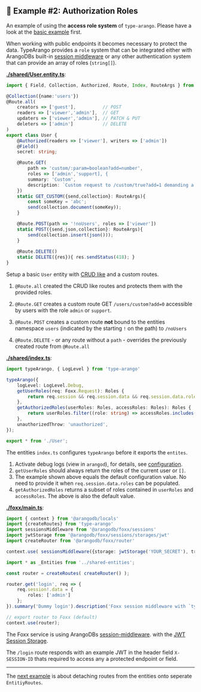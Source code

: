 ## 🥑 Example #2: Authorization Roles

An example of using the **access role system** of `type-arango`. Please have a look at the [basic example](../1-basic) first.

When working with public endpoints it becomes necessary to protect the data.
TypeArango provides a `role` system that can be integrated either with ArangoDBs
built-in [session middleware](https://docs.arangodb.com/devel/Manual/Foxx/Reference/Sessions/) 
or any other authentication system that can provide an array of roles (`string[]`).

**[./shared/User.entity.ts]()**:
```ts
import { Field, Collection, Authorized, Route, Index, RouteArgs } from '../../../src'; // type-arango

@Collection({name:'users'})
@Route.all(
	creators => ['guest'],			// POST
	readers => ['viewer','admin'],	// GET
	updaters => ['viewer','admin'],	// PATCH & PUT
	deleters => ['admin']			// DELETE
)
export class User {
	@Authorized(readers => ['viewer'], writers => ['admin'])
	@Field()
	secret: string;

	@Route.GET(
		path => 'custom/:param=boolean?add=number',
		roles => ['admin','support], {
		summary: 'Custom',
		description: `Custom request to /custom/true?add=1 demanding a body of {data:string}`
	})
	static GET_CUSTOM({send,collection}: RouteArgs){
		const someKey = 'abc';
		send(collection.document(someKey));
	}

	@Route.POST(path => '!noUsers', roles => ['viewer'])
	static POST({send,json,collection}: RouteArgs){
		send(collection.insert(json()));
	}
	
	@Route.DELETE()
	static DELETE({res}){ res.sendStatus(418); }
}
```

Setup a basic `User` entity with [CRUD like](../../README.md#CRUD-like) and a custom routes.
 
1. `@Route.all` created the CRUD like routes and protects them with the provided roles. 

2. `@Route.GET` creates a custom route GET `/users/custom?add=0` accessible by users with 
the role `admin` or `support`.

3. `@Route.POST` creates a custom route **not** bound to the entities namespace `users`
 (indicated by the starting `!` on the path) to `/noUsers`

4. `@Route.DELETE` - or any route without a `path` - overrides the previously created route from `@Route.all`

**[./shared/index.ts]()**:
```ts
import typeArango, { LogLevel } from 'type-arango'

typeArango({
	logLevel: LogLevel.Debug,
	getUserRoles(req: Foxx.Request): Roles {
		return req.session && req.session.data && req.session.data.roles || [];
	},
	getAuthorizedRoles(userRoles: Roles, accessRoles: Roles): Roles {
		return userRoles.filter((role: string) => accessRoles.includes(role));
	},
	unauthorizedThrow: 'unauthorized',
});

export * from './User';
```

The entities `index.ts` configures `typeArango` before it exports the `entites`.

1. Activate debug logs (view in `arangod`), for details, see [configuration](../../README.md#configuration).
2. `getUserRoles` should always return the roles of the current user or `[]`.
3. The example shown above equals the default configuration value. No need to provide it when 
`req.session.data.roles` can be populated.
4. `getAuthorizedRoles` returns a subset of roles contained in `userRoles` and 
`accessRoles`. The above is also the default value.

**[./foxx/main.ts]()**:
```ts
import { context } from '@arangodb/locals'
import {createRoutes} from 'type-arango'
import sessionsMiddleware from '@arangodb/foxx/sessions'
import jwtStorage from '@arangodb/foxx/sessions/storages/jwt'
import createRouter from '@arangodb/foxx/router'

context.use( sessionsMiddleware({storage: jwtStorage('YOUR_SECRET'), transport: 'header'}) );

import * as _Entities from '../shared-entities';

const router = createRoutes( createRouter() );

router.get('login', req => {
	req.session!.data = {
		roles: ['admin']
	};
}).summary('Dummy login').description('Foxx session middleware with `type-arango`');

// export router to Foxx (default)
context.use(router);
```

The Foxx service is using ArangoDBs [session-middleware](https://docs.arangodb.com/devel/Manual/Foxx/Reference/Sessions/).
 with the [JWT Session Storage](https://docs.arangodb.com/devel/Manual/Foxx/Reference/Sessions/Storages/JWT.html).
 
The `/login` route responds with an example JWT in the header field `X-SESSION-ID` thats
required to access any a protected endpoint or field.

---
The [next example](../3-routes) is about detaching routes from the entities onto seperate `EntitiyRoutes`.